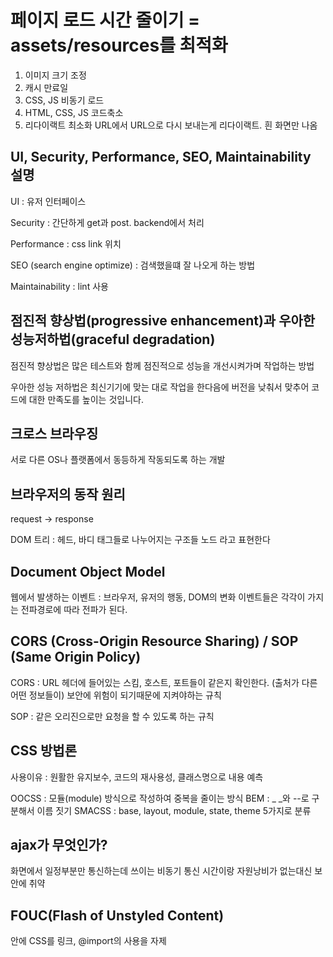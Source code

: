 # 페이지 로드 시간 줄이기 = assets/resources를 최적화
1. 이미지 크기 조정
2. 캐시 만료일
3. CSS, JS 비동기 로드
4. HTML, CSS, JS 코드축소
5. 리다이랙트 최소화
URL에서 URL으로 다시 보내는게 리다이랙트. 흰 화면만 나옴


## UI, Security, Performance, SEO, Maintainability 설명
UI : 유저 인터페이스

Security : 간단하게 get과 post. backend에서 처리

Performance : css link 위치

SEO (search engine optimize) : 검색했을떄 잘 나오게 하는 방법

Maintainability : lint 사용




## 점진적 향상법(progressive enhancement)과 우아한 성능저하법(graceful degradation)
점진적 향상법은 많은 테스트와 함께 점진적으로 성능을 개선시켜가며 작업하는 방법

우아한 성능 저하법은 최신기기에 맞는 대로 작업을 한다음에 버전을 낮춰서 맞추어 코드에 대한 만족도를 높이는 것입니다. 



## 크로스 브라우징
서로 다른 OS나 플랫폼에서 동등하게 작동되도록 하는 개발



## 브라우저의 동작 원리
request -> response

DOM 트리 : 헤드, 바디 태그들로 나누어지는 구조들
노드 라고 표현한다



## Document Object Model

웹에서 발생하는 이벤트 : 브라우저, 유저의 행동, DOM의 변화
이벤트들은 각각이 가지는 전파경로에 따라 전파가 된다.




## CORS (Cross-Origin Resource Sharing) / SOP (Same Origin Policy)

CORS : URL 헤더에 들어있는 스킴, 호스트, 포트들이 같은지 확인한다. (출처가 다른 어떤 정보들이) 
보안에 위험이 되기때문에 지켜야하는 규칙

SOP : 같은 오리진으로만 요청을 할 수 있도록 하는 규칙



## CSS 방법론

사용이유 : 원활한 유지보수, 코드의 재사용성, 클래스명으로 내용 예측

OOCSS : 모듈(module) 방식으로 작성하여 중복을 줄이는 방식
BEM :  _ _와 --로 구분해서 이름 짓기
SMACSS : base, layout, module, state, theme 5가지로 분류



## ajax가 무엇인가?
화면에서 일정부분만 통신하는데 쓰이는 비동기 통신
시간이랑 자원낭비가 없는대신 보안에 취약



## FOUC(Flash of Unstyled Content)
 <head>안에 CSS를 링크, @import의 사용을 자제

 

